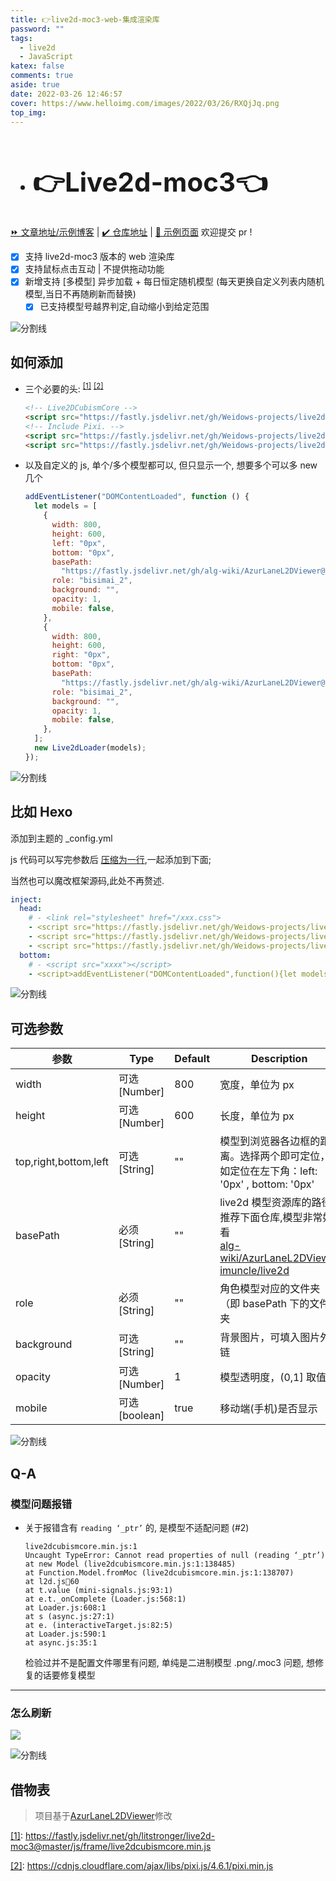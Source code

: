 ```yaml
---
title: 👉live2d-moc3-web-集成渲染库
password: ""
tags:
  - live2d
  - JavaScript
katex: false
comments: true
aside: true
date: 2022-03-26 12:46:57
cover: https://www.helloimg.com/images/2022/03/26/RXQjJq.png
top_img:
---
```


<h2>

- # 👉Live2d-moc3👈

</h2>

[⏩ 文章地址/示例博客](https://weidows.github.io/post/Web/JavaScript/live2d-moc3/README) | [✔️ 仓库地址](https://github.com/Weidows-projects/live2d-moc3) | [👀 示例页面](https://weidows-projects.github.io/live2d-moc3/) 欢迎提交 pr !

<!--
 * @?: live2d************************************************
 * @Author: JavaScripteidows
 * @Date: 2022-03-20 22:26:55
 * @LastEditors: Weidows
 * @LastEditTime: 2022-05-23 00:47:01
 * @FilePath: \Blog-private\source\_posts\Web\JavaScript\live2d-moc3\README.md
 * @Description:
 * @!: *********************************************************************
-->

- [x] 支持 live2d-moc3 版本的 web 渲染库
- [x] 支持鼠标点击互动 | 不提供拖动功能
- [x] 新增支持 [多模型] 异步加载 + 每日恒定随机模型 (每天更换自定义列表内随机模型,当日不再随刷新而替换)
  - [x] 已支持模型号越界判定,自动缩小到给定范围

<a>![分割线](https://fastly.jsdelivr.net/gh/Weidows/Images/img/divider.png)</a>

## 如何添加

- 三个必要的头: <sup id='cite_ref-1'>[\[1\]](#cite_note-1)</sup> <sup id='cite_ref-2'>[\[2\]](#cite_note-2)</sup>

  ```html
  <!-- Live2DCubismCore -->
  <script src="https://fastly.jsdelivr.net/gh/Weidows-projects/live2d-moc3/dist/live2dcubismcore.min.js"></script>
  <!-- Include Pixi. -->
  <script src="https://fastly.jsdelivr.net/gh/Weidows-projects/live2d-moc3/dist/pixi.min.js"></script>
  <script src="https://fastly.jsdelivr.net/gh/Weidows-projects/live2d-moc3/dist/live2d.min.js"></script>
  ```

- 以及自定义的 js, 单个/多个模型都可以, 但只显示一个, 想要多个可以多 new 几个

  ```js
  addEventListener("DOMContentLoaded", function () {
    let models = [
      {
        width: 800,
        height: 600,
        left: "0px",
        bottom: "0px",
        basePath:
          "https://fastly.jsdelivr.net/gh/alg-wiki/AzurLaneL2DViewer@gh-pages/assets",
        role: "bisimai_2",
        background: "",
        opacity: 1,
        mobile: false,
      },
      {
        width: 800,
        height: 600,
        right: "0px",
        bottom: "0px",
        basePath:
          "https://fastly.jsdelivr.net/gh/alg-wiki/AzurLaneL2DViewer@gh-pages/assets",
        role: "bisimai_2",
        background: "",
        opacity: 1,
        mobile: false,
      },
    ];
    new Live2dLoader(models);
  });
  ```

<a>![分割线](https://fastly.jsdelivr.net/gh/Weidows/Images/img/divider.png)</a>

## 比如 Hexo

添加到主题的 \_config.yml

js 代码可以写完参数后 [压缩为一行](https://c.runoob.com/front-end/51/),一起添加到下面;

当然也可以魔改框架源码,此处不再赘述.

```yaml
inject:
  head:
    # - <link rel="stylesheet" href="/xxx.css">
    - <script src="https://fastly.jsdelivr.net/gh/Weidows-projects/live2d-moc3/dist/live2dcubismcore.min.js"></script>
    - <script src="https://fastly.jsdelivr.net/gh/Weidows-projects/live2d-moc3/dist/pixi.min.js"></script>
    - <script src="https://fastly.jsdelivr.net/gh/Weidows-projects/live2d-moc3/dist/live2d.min.js"></script>
  bottom:
    # - <script src="xxxx"></script>
    - <script>addEventListener("DOMContentLoaded",function(){let models=[{left:"0px",bottom:"0px",basePath:"https://fastly.jsdelivr.net/gh/alg-wiki/AzurLaneL2DViewer@gh-pages/assets",role:"bisimai_2",background:"",opacity:1,mobile:false,},{right:"0px",bottom:"0px",basePath:"https://fastly.jsdelivr.net/gh/alg-wiki/AzurLaneL2DViewer@gh-pages/assets",role:"bisimai_2",background:"",opacity:1,mobile:false,},];new Live2dLoader(models)});</script>
```

<a>![分割线](https://fastly.jsdelivr.net/gh/Weidows/Images/img/divider.png)</a>

## 可选参数

| 参数                  | Type          | Default | Description                                                                                                                                                                                   |
| --------------------- | ------------- | ------- | --------------------------------------------------------------------------------------------------------------------------------------------------------------------------------------------- |
| width                 | 可选[Number]  | 800     | 宽度，单位为 px                                                                                                                                                                               |
| height                | 可选[Number]  | 600     | 长度，单位为 px                                                                                                                                                                               |
| top,right,bottom,left | 可选[String]  | ""      | 模型到浏览器各边框的距离。选择两个即可定位，如定位在左下角：left: '0px' , bottom: '0px'                                                                                                       |
| basePath              | 必须[String]  | ""      | live2d 模型资源库的路径,推荐下面仓库,模型非常好看 </br> [alg-wiki/AzurLaneL2DViewer](https://github.com/alg-wiki/AzurLaneL2DViewer) </br> [imuncle/live2d](https://github.com/imuncle/live2d) |
| role                  | 必须[String]  | ""      | 角色模型对应的文件夹（即 basePath 下的文件夹                                                                                                                                                  |
| background            | 可选[String]  | ""      | 背景图片，可填入图片外链                                                                                                                                                                      |
| opacity               | 可选[Number]  | 1       | 模型透明度，(0,1] 取值                                                                                                                                                                        |
| mobile                | 可选[boolean] | true    | 移动端(手机)是否显示                                                                                                                                                                          |

<a>![分割线](https://fastly.jsdelivr.net/gh/Weidows/Images/img/divider.png)</a>

## Q-A

### 模型问题报错

- 关于报错含有 `reading ‘_ptr’` 的, 是模型不适配问题 (#2)

  ```
  live2dcubismcore.min.js:1
  Uncaught TypeError: Cannot read properties of null (reading ‘_ptr’)
  at new Model (live2dcubismcore.min.js:1:138485)
  at Function.Model.fromMoc (live2dcubismcore.min.js:1:138707)
  at l2d.js💯60
  at t.value (mini-signals.js:93:1)
  at e.t._onComplete (Loader.js:568:1)
  at Loader.js:608:1
  at s (async.js:27:1)
  at e. (interactiveTarget.js:82:5)
  at Loader.js:590:1
  at async.js:35:1
  ```

  检验过并不是配置文件哪里有问题, 单纯是二进制模型 .png/.moc3 问题, 想修复的话要修复模型

---

### 怎么刷新

![](https://www.helloimg.com/images/2022/05/23/ZRyZgz.png)

<a>![分割线](https://fastly.jsdelivr.net/gh/Weidows/Images/img/divider.png)</a>

## 借物表

> 项目基于[AzurLaneL2DViewer](https://github.com/alg-wiki/AzurLaneL2DViewer)修改

<a name='cite_note-1' href='#cite_ref-1'>[1]</a>: https://fastly.jsdelivr.net/gh/litstronger/live2d-moc3@master/js/frame/live2dcubismcore.min.js

<a name='cite_note-2' href='#cite_ref-2'>[2]</a>: https://cdnjs.cloudflare.com/ajax/libs/pixi.js/4.6.1/pixi.min.js
